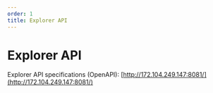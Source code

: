 ```yaml
---
order: 1
title: Explorer API
---
```


# Explorer API

Explorer API specifications (OpenAPI): [http://172.104.249.147:8081/](http://172.104.249.147:8081/)
